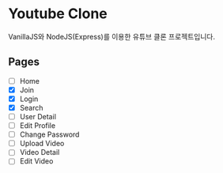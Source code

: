 # Youtube Clone

VanillaJS와 NodeJS(Express)를 이용한 유튜브 클론 프로젝트입니다.

## Pages

- [ ] Home
- [x] Join
- [x] Login
- [x] Search
- [ ] User Detail
- [ ] Edit Profile
- [ ] Change Password
- [ ] Upload Video
- [ ] Video Detail
- [ ] Edit Video 